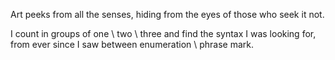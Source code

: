 Art peeks from all the senses, hiding from the eyes of those who seek it not.  
  
I count in groups of one \ two \ three and find the syntax I was looking for, from ever since I saw between enumeration \ phrase mark.